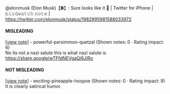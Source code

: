 @elonmusk (Elon Musk)【𝗕】: Sure looks like it 🤔 | Twitter for iPhone | 𝚋𝚒𝚛𝚍𝚠𝚊𝚝𝚌𝚑 𝚗𝚘𝚝𝚎 | https://twitter.com/elonmusk/status/1982895981588033972

#### MISLEADING

[[view note]](https://x.com/i/birdwatch/n/1982916783720804516) - powerful-persimmon-quetzal (Shown notes: 0 · Rating impact: 6)\
No its not a nazi salute this is what nazi salute is https://share.google/wTFfdNEVgaQl6JIRo

#### NOT MISLEADING

[[view note]](https://x.com/i/birdwatch/n/1982918786345763164) - exciting-pineapple-hoopoe (Shown notes: 0 · Rating impact: 9)\
It is clearly satirical humor.
